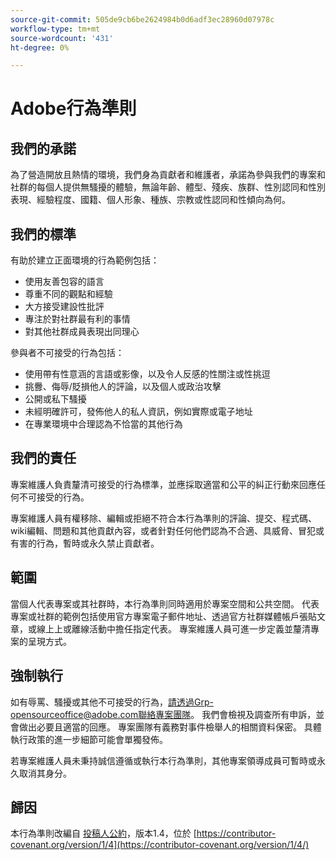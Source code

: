 ```yaml
---
source-git-commit: 505de9cb6be2624984b0d6adf3ec28960d07978c
workflow-type: tm+mt
source-wordcount: '431'
ht-degree: 0%

---
```


# Adobe行為準則

## 我們的承諾

為了營造開放且熱情的環境，我們身為貢獻者和維護者，承諾為參與我們的專案和社群的每個人提供無騷擾的體驗，無論年齡、體型、殘疾、族群、性別認同和性別表現、經驗程度、國籍、個人形象、種族、宗教或性認同和性傾向為何。

## 我們的標準

有助於建立正面環境的行為範例包括：

* 使用友善包容的語言
* 尊重不同的觀點和經驗
* 大方接受建設性批評
* 專注於對社群最有利的事情
* 對其他社群成員表現出同理心

參與者不可接受的行為包括：

* 使用帶有性意涵的言語或影像，以及令人反感的性關注或性挑逗
* 挑釁、侮辱/貶損他人的評論，以及個人或政治攻擊
* 公開或私下騷擾
* 未經明確許可，發佈他人的私人資訊，例如實際或電子地址
* 在專業環境中合理認為不恰當的其他行為

## 我們的責任

專案維護人負責釐清可接受的行為標準，並應採取適當和公平的糾正行動來回應任何不可接受的行為。

專案維護人員有權移除、編輯或拒絕不符合本行為準則的評論、提交、程式碼、wiki編輯、問題和其他貢獻內容，或者針對任何他們認為不合適、具威脅、冒犯或有害的行為，暫時或永久禁止貢獻者。

## 範圍

當個人代表專案或其社群時，本行為準則同時適用於專案空間和公共空間。 代表專案或社群的範例包括使用官方專案電子郵件地址、透過官方社群媒體帳戶張貼文章，或線上上或離線活動中擔任指定代表。 專案維護人員可進一步定義並釐清專案的呈現方式。

## 強制執行

如有辱罵、騷擾或其他不可接受的行為，請透過Grp-opensourceoffice@adobe.com聯絡專案團隊。 我們會檢視及調查所有申訴，並會做出必要且適當的回應。 專案團隊有義務對事件檢舉人的相關資料保密。
具體執行政策的進一步細節可能會單獨發佈。

若專案維護人員未秉持誠信遵循或執行本行為準則，其他專案領導成員可暫時或永久取消其身分。

## 歸因

本行為準則改編自 [投稿人公約](https://contributor-covenant.org)，版本1.4，位於 [https://contributor-covenant.org/version/1/4](https://contributor-covenant.org/version/1/4/)
